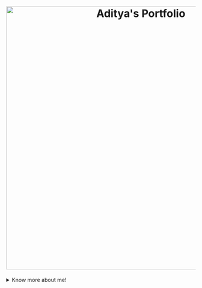 <!-- Header -->
<h1 align="center"> 
  <a href="https://aditya-jambhale.github.io/Personal-Portfolio/">
    <img src="(https://www.canva.com/design/DAGSFnLyV_c/YZSa-hxpSTU-hXXsHLOGhg/edit?utm_content=DAGSFnLyV_c&utm_campaign=designshare&utm_medium=link2&utm_source=sharebutton)" alt="Aditya's Portfolio" width="700px">
  </a> 
</h1>

<details>
 <summary>Know more about me!</summary>

### About Me

Hi 👋, I'm Aditya Jambhale, a curious student exploring technologies and studying Computer Engineering. My aim is to become a globally competent individual with strong programming and leadership skills to contribute to society.

- 💻 Skilled in **JavaScript, Python, Java**, and **PHP**.
- 🚀 Comfortable working with the **MERN stack**, Google Cloud, Docker, MySQL, and Postman.
- 🌱 Currently learning **competitive programming** and problem-solving.
- 📊 Keen on **data science, machine learning**, and empirical research.
- 🤝 Always open to collaborations and contributing to open-source projects.

### Connect with me:

| [<img src="https://img.icons8.com/ios-filled/50/000000/linkedin.png" alt="LinkedIn Logo" width="32">](https://www.linkedin.com/in/adityajambhale) | [<img src="https://img.icons8.com/ios-filled/50/000000/instagram-new.png" alt="Instagram Logo" width="32">](https://www.instagram.com/_.adityeahhh) | [<img src="https://img.icons8.com/ios-filled/50/000000/github.png" alt="GitHub Logo" width="32">](https://github.com/Aditya-jambhale) | [<img src="https://img.icons8.com/ios-filled/50/000000/twitter.png" alt="Twitter Logo" width="32">](https://x.com/AdityaJambhal18) | [<img src="https://img.icons8.com/ios-filled/50/000000/gmail.png" alt="Gmail Logo" height="32">](mailto:jambhaleaditya91@gmail.com) |
| :------------------------------------------------------------------------------------------------------------------------------------------------: | :-------------------------------------------------------------------------------------------------------------------------------------------------: | :---------------------------------------------------------------------------------------------------------------------------------------------: | :---------------------------------------------------------------------------------------------------------------------------------------------: | :---------------------------------------------------------------------------------------------------------------------------------------------: |

### Tech Stack:

<p align="center">
  <img src="https://img.icons8.com/color/48/000000/mongodb.png" alt="MongoDB" width="40" height="40"/>
  <img src="https://img.icons8.com/color/48/000000/express-js.png" alt="Express.js" width="40" height="40"/>
  <img src="https://img.icons8.com/ultraviolet/40/000000/react--v1.png" alt="React" width="40" height="40"/>
  <img src="https://img.icons8.com/color/48/000000/nodejs.png" alt="Node.js" width="40" height="40"/>
  <img src="https://img.icons8.com/ios-filled/50/000000/mysql-logo.png" alt="MySQL" width="40" height="40"/>
  <img src="https://img.icons8.com/color/48/000000/google-cloud.png" alt="Google Cloud" width="40" height="40"/>
  <img src="https://img.icons8.com/ios-filled/50/000000/postman-api.png" alt="Postman" width="40" height="40"/>
  <img src="https://img.icons8.com/color/48/000000/docker.png" alt="Docker" width="40" height="40"/>
  <img src="https://img.icons8.com/color/48/000000/php.png" alt="PHP" width="40" height="40"/>
  <img src="https://img.icons8.com/color/48/000000/java-coffee-cup-logo.png" alt="Java" width="40" height="40"/>
</p>

</details>
